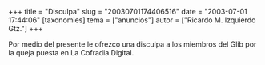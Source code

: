 +++
title = "Disculpa"
slug = "20030701174406516"
date = "2003-07-01 17:44:06"
[taxonomies]
tema = ["anuncios"]
autor = ["Ricardo M. Izquierdo Gtz."]
+++

Por medio del presente le ofrezco una disculpa a los miembros del Glib
por la queja puesta en La Cofradia Digital.

